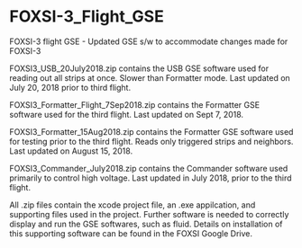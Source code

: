 # FOXSI-3_Flight_GSE
FOXSI-3 flight GSE  - Updated GSE s/w to accommodate changes made for FOXSI-3

FOXSI3_USB_20July2018.zip contains the USB GSE software used for reading out all strips at once. Slower than Formatter mode. Last updated on July 20, 2018 prior to third flight.

FOXSI3_Formatter_Flight_7Sep2018.zip contains the Formatter GSE software used for the third flight. Last updated on Sept 7, 2018.

FOXSI3_Formatter_15Aug2018.zip contains the Formatter GSE software used for testing prior to the third flight. Reads only triggered strips and neighbors. Last updated on August 15, 2018.

FOXSI3_Commander_July2018.zip contains the Commander software used primarily to control high voltage. Last updated in July 2018, prior to the third flight.

All .zip files contain the xcode project file, an .exe appilcation, and supporting files used in the project. Further software is needed to correctly display and run the GSE softwares, such as fluid. Details on installation of this supporting software can be found in the FOXSI Google Drive.
